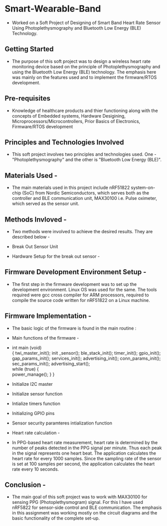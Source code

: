 # Smart-Wearable-Band

* Worked on a Soft Project of Designing of Smart Band Heart Rate Sensor Using Photoplethysmography and Bluetooth Low Energy (BLE) Technology.

## Getting Started

* The purpose of this soft project was to design a wireless heart rate monitoring device based on the principle of Photoplethysmography and using the Bluetooth Low Energy (BLE) technology. The emphasis here was mainly on the features used and to implement the firmware/RTOS development. 

## Pre-requisites  

* Knowledge of healthcare products and thier functioning along with the concepts of Embedded systems, Hardware Desigining, Microprocessors/Microcontrollers, Prior Basics of Electronics, Firmware/RTOS development

## Principles and Technologies Involved 

* This soft project involves two principles and technologies used. One - "Photoplethysmography" and the other is "Bluetooth Low Energy (BLE)".

## Materials Used - 

* The main materials used in this project include nRF51822 system-on-chip (SoC) from Nordic Semiconductors, which serves both as the controller and BLE communication unit, MAX30100 i.e. Pulse oximeter, which served as the sensor unit. 

## Methods Invloved - 

* Two methods were involved to achieve the desired results. They are described below - 

* Break Out Sensor Unit 

* Hardware Setup for the break out sensor - 

## Firmware Development Environment Setup - 

* The first step in the firmware development was to set up the development environment. Linux OS was used for the same. The tools required were gcc cross compiler for ARM processors, required to compile the source code written for nRF51822 on a Linux machine.  
 
## Firmware Implementation - 

* The basic logic of the firmware is found in the main routine : 

* Main functions of the firmware - 

* int main (void)  
  { 
    twi_master_init(); init _sensor(); 
    ble_stack_init(); timer_init(); 
    gpio_init(); gap_params_init(); 
    services_init(); advertising_init(); 
    conn_params_init(); sec_params_init(); 
    advertising_start();    
    while (true) 
      {  
      power_manage(); 
      } 
   }

* Initialize I2C master 
 
* Initialize sensor function

* Intialize timers function 
 
* Initializing GPIO pins

* Sensor security paramteres intialization function 
   
 * Heart rate calculation - 
 
 * In PPG-based heart rate measurement, heart rate is determined by the number of peaks detected in the PPG signal per minute. Thus each peak in the signal represents one heart beat. The application calculates the heart rate for every 1000 samples. Since the sampling rate of the sensor is set at 100 samples per second, the application calculates the heart rate every 10 seconds. 
   
## Conclusion - 

* The main goal of this soft project was to work with MAX30100 for sensing PPG (Photoplethysmogram) signal. For this I have used nRF5822 for sensor-side control and BLE communication. The emphasis in this assignment was working mostly on the circuit diagrams and the basic functionality of the complete set-up.  
 
